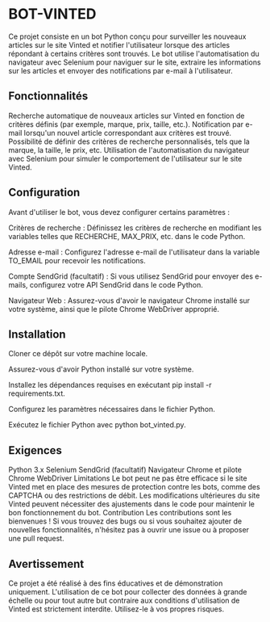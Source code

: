 # BOT-VINTED
Ce projet consiste en un bot Python conçu pour surveiller les nouveaux articles sur le site Vinted et notifier l'utilisateur lorsque des articles répondant à certains critères sont trouvés. Le bot utilise l'automatisation du navigateur avec Selenium pour naviguer sur le site, extraire les informations sur les articles et envoyer des notifications par e-mail à l'utilisateur.

## Fonctionnalités
Recherche automatique de nouveaux articles sur Vinted en fonction de critères définis (par exemple, marque, prix, taille, etc.).
Notification par e-mail lorsqu'un nouvel article correspondant aux critères est trouvé.
Possibilité de définir des critères de recherche personnalisés, tels que la marque, la taille, le prix, etc.
Utilisation de l'automatisation du navigateur avec Selenium pour simuler le comportement de l'utilisateur sur le site Vinted.

## Configuration
Avant d'utiliser le bot, vous devez configurer certains paramètres :

Critères de recherche : Définissez les critères de recherche en modifiant les variables telles que RECHERCHE, MAX_PRIX, etc. dans le code Python.

Adresse e-mail : Configurez l'adresse e-mail de l'utilisateur dans la variable TO_EMAIL pour recevoir les notifications.

Compte SendGrid (facultatif) : Si vous utilisez SendGrid pour envoyer des e-mails, configurez votre API SendGrid dans le code Python.

Navigateur Web : Assurez-vous d'avoir le navigateur Chrome installé sur votre système, ainsi que le pilote Chrome WebDriver approprié.

## Installation
Cloner ce dépôt sur votre machine locale.

Assurez-vous d'avoir Python installé sur votre système.

Installez les dépendances requises en exécutant pip install -r requirements.txt.

Configurez les paramètres nécessaires dans le fichier Python.

Exécutez le fichier Python avec python bot_vinted.py.

## Exigences
Python 3.x
Selenium
SendGrid (facultatif)
Navigateur Chrome et pilote Chrome WebDriver
Limitations
Le bot peut ne pas être efficace si le site Vinted met en place des mesures de protection contre les bots, comme des CAPTCHA ou des restrictions de débit.
Les modifications ultérieures du site Vinted peuvent nécessiter des ajustements dans le code pour maintenir le bon fonctionnement du bot.
Contribution
Les contributions sont les bienvenues ! Si vous trouvez des bugs ou si vous souhaitez ajouter de nouvelles fonctionnalités, n'hésitez pas à ouvrir une issue ou à proposer une pull request.

## Avertissement
Ce projet a été réalisé à des fins éducatives et de démonstration uniquement. L'utilisation de ce bot pour collecter des données à grande échelle ou pour tout autre but contraire aux conditions d'utilisation de Vinted est strictement interdite. Utilisez-le à vos propres risques.
